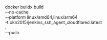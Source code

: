 docker buildx build \
 --no-cache \
 --platform linux/amd64,linux/arm64 \
 -t okn2015/jenkins_ssh_agent_cloudflared:latest \
 . \
 --push
